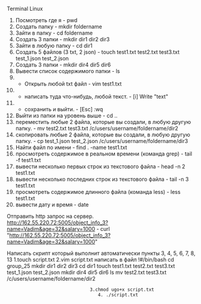Terminal Linux

1) Посмотреть где я  - pwd
2) Создать папку  - mkdir foldername
3) Зайти в папку -  cd foldername
4) Создать 3 папки - mkdir dir1 dir2 dir3
5) Зайти в любую папку - cd dir1
6) Создать 5 файлов (3 txt, 2 json) - touch test1.txt test2.txt test3.txt test_1.json test_2.json
7) Создать 3 папки - mkdir dir4 dir5 dir6
8) Вывести список содержимого папки - ls
9)  - Открыть любой txt файл -  vim test1.txt
10) - написать туда что-нибудь, любой текст. -  [i] Write "text" 
11) - сохранить и выйти. - [Esc] :wq
12) Выйти из папки на уровень выше - cd ..
13) переместить любые 2 файла, которые вы создали, в любую другую папку. - mv test2.txt test3.txt /c/users/username/foldername/dir2
14) скопировать любые 2 файла, которые вы создали, в любую другую папку. - cp test_1.json test_2.json /c/users/username/foldername/dir3
15) Найти файл по имени - find . -name test1.txt
16) просмотреть содержимое в реальном времени (команда grep) - tail -f test1.txt
17) вывести несколько первых строк из текстового файла - head -n 2 test1.txt
18) вывести несколько последних строк из текстового файла - tail -n 3 test1.txt
19) просмотреть содержимое длинного файла (команда less) -  less test1.txt 
20) вывести дату и время - date


Отправить http запрос на сервер.
http://162.55.220.72:5005/object_info_3?name=Vadim&age=32&salary=1000 -  curl "http://162.55.220.72:5005/object_info_3?name=Vadim&age=32&salary=1000"

Написать скрипт который выполнит автоматически пункты 3, 4, 5, 6, 7, 8, 13 
   1.touch script.txt
      2.vim script.txt  написать в файл 
      	!#/bin/bash
		cd group_25
			mkdir dir1 dir2 dir3
				cd dir1
					touch test1.txt test2.txt test3.txt test_1.json test_2.json
						mkdir dir4 dir5 dir6
							ls
								mv test2.txt test3.txt /c/users/username/foldername/dir2

								   3.chmod ugo+x script.txt
								      4. ./script.txt
